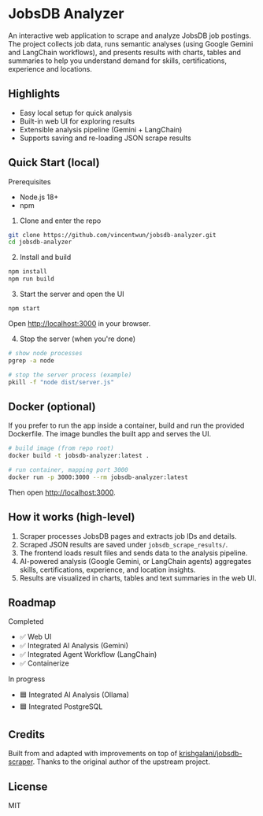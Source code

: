 # JobsDB Analyzer

An interactive web application to scrape and analyze JobsDB job postings. The project collects job data, runs semantic analyses (using Google Gemini and LangChain workflows), and presents results with charts, tables and summaries to help you understand demand for skills, certifications, experience and locations.

## Highlights

- Easy local setup for quick analysis
- Built-in web UI for exploring results
- Extensible analysis pipeline (Gemini + LangChain)
- Supports saving and re-loading JSON scrape results

## Quick Start (local)

Prerequisites

- Node.js 18+
- npm

1. Clone and enter the repo

```bash
git clone https://github.com/vincentwun/jobsdb-analyzer.git
cd jobsdb-analyzer
```

2. Install and build

```bash
npm install
npm run build
```

3. Start the server and open the UI

```bash
npm start
```

Open [http://localhost:3000](http://localhost:3000) in your browser.

4. Stop the server (when you're done)

```bash
# show node processes
pgrep -a node

# stop the server process (example)
pkill -f "node dist/server.js"
```

## Docker (optional)

If you prefer to run the app inside a container, build and run the provided Dockerfile. The image bundles the built app and serves the UI.

```bash
# build image (from repo root)
docker build -t jobsdb-analyzer:latest .

# run container, mapping port 3000
docker run -p 3000:3000 --rm jobsdb-analyzer:latest
```

Then open <http://localhost:3000>.

## How it works (high-level)

1. Scraper processes JobsDB pages and extracts job IDs and details.
2. Scraped JSON results are saved under `jobsdb_scrape_results/`.
3. The frontend loads result files and sends data to the analysis pipeline.
4. AI-powered analysis (Google Gemini, or LangChain agents) aggregates skills, certifications, experience, and location insights.
5. Results are visualized in charts, tables and text summaries in the web UI.

## Roadmap

Completed

- ✅ Web UI
- ✅ Integrated AI Analysis (Gemini)
- ✅ Integrated Agent Workflow (LangChain)
- ✅ Containerize

In progress

- 🟦 Integrated AI Analysis (Ollama)
- 🟦 Integrated PostgreSQL

## Credits

Built from and adapted with improvements on top of [krishgalani/jobsdb-scraper](https://github.com/krishgalani/jobsdb-scraper). Thanks to the original author of the upstream project.

## License

MIT